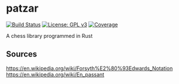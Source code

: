 # patzar
[![Build Status](https://travis-ci.org/samdouble/patzar.svg?branch=master)](https://travis-ci.org/samdouble/patzar)
[![License: GPL v3](https://img.shields.io/badge/License-GPLv3-blue.svg)](https://www.gnu.org/licenses/gpl-3.0)
[![Coverage](http://codecov.io/github/mirumee/saleor/coverage.svg?branch=master)](http://codecov.io/github/mirumee/saleor?branch=master)

A chess library programmed in Rust

## Sources
https://en.wikipedia.org/wiki/Forsyth%E2%80%93Edwards_Notation
https://en.wikipedia.org/wiki/En_passant